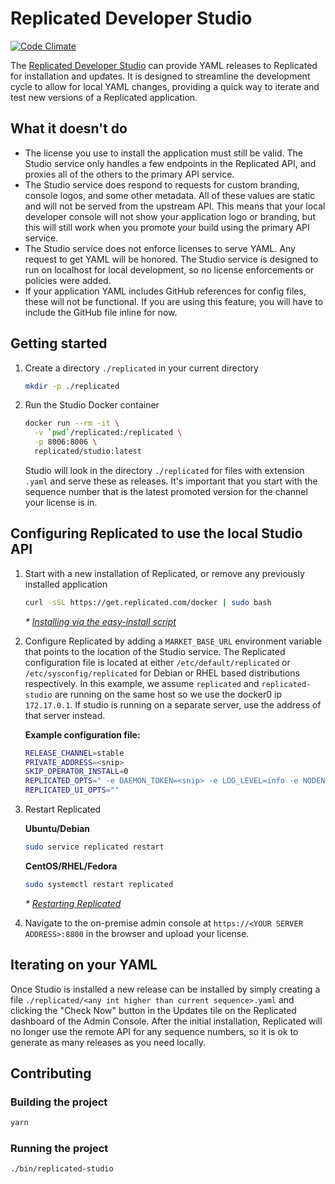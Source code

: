 # Replicated Developer Studio

[![Code Climate](https://codeclimate.com/github/replicatedhq/studio/badges/gpa.svg)](https://codeclimate.com/github/replicatedhq/studio)

The [Replicated Developer Studio](https://github.com/replicatedhq/studio) can provide YAML releases to Replicated for installation and updates. It is designed to streamline the development cycle to allow for local YAML changes, providing a quick way to iterate and test new versions of a Replicated application.

## What it doesn't do

- The license you use to install the application must still be valid. The Studio service only handles a few endpoints in the Replicated API, and proxies all of the others to the primary API service.
- The Studio service does respond to requests for custom branding, console logos, and some other metadata. All of these values are static and will not be served from the upstream API. This means that your local developer console will not show your application logo or branding, but this will still work when you promote your build using the primary API service.
- The Studio service does not enforce licenses to serve YAML. Any request to get YAML will be honored. The Studio service is designed to run on localhost for local development, so no license enforcements or policies were added.
- If your application YAML includes GitHub references for config files, these will not be functional. If you are using this feature, you will have to include the GitHub file inline for now.

## Getting started

1. Create a directory `./replicated` in your current directory

   ```bash
   mkdir -p ./replicated
   ```

1. Run the Studio Docker container

   ```bash
   docker run --rm -it \
     -v `pwd`/replicated:/replicated \
     -p 8006:8006 \
     replicated/studio:latest
   ```

   Studio will look in the directory `./replicated` for files with extension `.yaml` and serve these as releases. It's important that you start with the sequence number that is the latest promoted version for the channel your license is in. 

## Configuring Replicated to use the local Studio API

1. Start with a new installation of Replicated, or remove any previously installed application

   ```bash
   curl -sSL https://get.replicated.com/docker | sudo bash
   ```

   *\* [Installing via the easy-install script](https://help.replicated.com/docs/distributing-an-application/installing-via-script/#basic-install)*

1. Configure Replicated by adding a `MARKET_BASE_URL` environment variable that points to the location of the Studio service. The Replicated configuration file is located at either `/etc/default/replicated` or `/etc/sysconfig/replicated` for Debian or RHEL based distributions respectively. In this example, we assume `replicated` and `replicated-studio` are running on the same host so we use the docker0 ip `172.17.0.1`. If studio is running on a separate server, use the address of that server instead.

   **Example configuration file:**
   ```bash
   RELEASE_CHANNEL=stable
   PRIVATE_ADDRESS=<snip>
   SKIP_OPERATOR_INSTALL=0
   REPLICATED_OPTS=" -e DAEMON_TOKEN=<snip> -e LOG_LEVEL=info -e NODENAME=<snip> -e MARKET_BASE_URL=http://172.17.0.1:8006"
   REPLICATED_UI_OPTS=""
   ```

1. Restart Replicated

   **Ubuntu/Debian**
   ```bash
   sudo service replicated restart
   ```

   **CentOS/RHEL/Fedora**
   ```bash
   sudo systemctl restart replicated
   ```

   *\* [Restarting Replicated](https://help.replicated.com/docs/distributing-an-application/installing-via-script/#restarting-replicated)*

1. Navigate to the on-premise admin console at `https://<YOUR SERVER ADDRESS>:8800` in the browser and upload your license.

## Iterating on your YAML

Once Studio is installed a new release can be installed by simply creating a file `./replicated/<any int higher than current sequence>.yaml` and clicking the "Check Now" button in the Updates tile on the Replicated dashboard of the Admin Console. After the initial installation, Replicated will no longer use the remote API for any sequence numbers, so it is ok to generate as many releases as you need locally.

## Contributing

### Building the project

   ```bash
   yarn
   ```

### Running the project

   ```bash
   ./bin/replicated-studio
   ```
